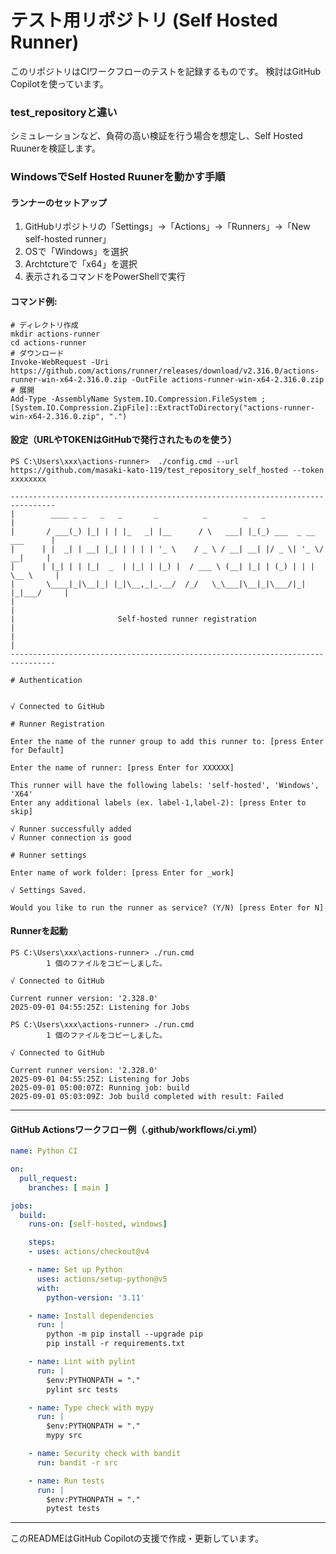 # テスト用リポジトリ (Self Hosted Runner)

このリポジトリはCIワークフローのテストを記録するものです。
検討はGitHub Copilotを使っています。

### test_repositoryと違い

シミュレーションなど、負荷の高い検証を行う場合を想定し、Self Hosted Ruunerを検証します。

### WindowsでSelf Hosted Ruunerを動かす手順

#### ランナーのセットアップ
1. GitHubリポジトリの「Settings」→「Actions」→「Runners」→「New self-hosted runner」
2. OSで「Windows」を選択
3. Archtctureで「x64」を選択
4. 表示されるコマンドをPowerShellで実行

#### コマンド例:
```
# ディレクトリ作成
mkdir actions-runner
cd actions-runner
# ダウンロード
Invoke-WebRequest -Uri https://github.com/actions/runner/releases/download/v2.316.0/actions-runner-win-x64-2.316.0.zip -OutFile actions-runner-win-x64-2.316.0.zip
# 展開
Add-Type -AssemblyName System.IO.Compression.FileSystem ; [System.IO.Compression.ZipFile]::ExtractToDirectory("actions-runner-win-x64-2.316.0.zip", ".")
```

#### 設定（URLやTOKENはGitHubで発行されたものを使う）
```
PS C:\Users\xxx\actions-runner>  ./config.cmd --url https://github.com/masaki-kato-119/test_repository_self_hosted --token xxxxxxxx

--------------------------------------------------------------------------------
|        ____ _ _   _   _       _          _        _   _                      |
|       / ___(_) |_| | | |_   _| |__      / \   ___| |_(_) ___  _ __  ___      |
|      | |  _| | __| |_| | | | | '_ \    / _ \ / __| __| |/ _ \| '_ \/ __|     |
|      | |_| | | |_|  _  | |_| | |_) |  / ___ \ (__| |_| | (_) | | | \__ \     |
|       \____|_|\__|_| |_|\__,_|_.__/  /_/   \_\___|\__|_|\___/|_| |_|___/     |
|                                                                              |
|                       Self-hosted runner registration                        |
|                                                                              |
--------------------------------------------------------------------------------

# Authentication


√ Connected to GitHub

# Runner Registration

Enter the name of the runner group to add this runner to: [press Enter for Default]

Enter the name of runner: [press Enter for XXXXXX]

This runner will have the following labels: 'self-hosted', 'Windows', 'X64'
Enter any additional labels (ex. label-1,label-2): [press Enter to skip]

√ Runner successfully added
√ Runner connection is good

# Runner settings

Enter name of work folder: [press Enter for _work]

√ Settings Saved.

Would you like to run the runner as service? (Y/N) [press Enter for N]
```

#### Runnerを起動
```
PS C:\Users\xxx\actions-runner> ./run.cmd
        1 個のファイルをコピーしました。

√ Connected to GitHub

Current runner version: '2.328.0'
2025-09-01 04:55:25Z: Listening for Jobs
```



```
PS C:\Users\xxx\actions-runner> ./run.cmd
        1 個のファイルをコピーしました。

√ Connected to GitHub

Current runner version: '2.328.0'
2025-09-01 04:55:25Z: Listening for Jobs
2025-09-01 05:00:07Z: Running job: build
2025-09-01 05:03:09Z: Job build completed with result: Failed
```

---
#### GitHub Actionsワークフロー例（.github/workflows/ci.yml）

```yaml
name: Python CI

on:
  pull_request:
    branches: [ main ]

jobs:
  build:
    runs-on: [self-hosted, windows]

    steps:
    - uses: actions/checkout@v4

    - name: Set up Python
      uses: actions/setup-python@v5
      with:
        python-version: '3.11'

    - name: Install dependencies
      run: |
        python -m pip install --upgrade pip
        pip install -r requirements.txt

    - name: Lint with pylint
      run: |
        $env:PYTHONPATH = "."
        pylint src tests

    - name: Type check with mypy
      run: |
        $env:PYTHONPATH = "."
        mypy src

    - name: Security check with bandit
      run: bandit -r src

    - name: Run tests
      run: |
        $env:PYTHONPATH = "."
        pytest tests
```


---

このREADMEはGitHub Copilotの支援で作成・更新しています。
